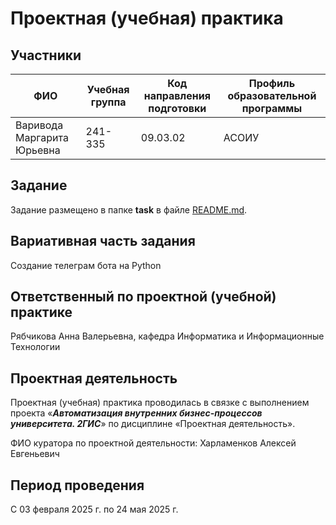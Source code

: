 # Проектная (учебная) практика

## Участники

| ФИО | Учебная группа | Код направления подготовки | Профиль образовательной программы |
|-|-|-|-|
| Варивода Маргарита Юрьевна |241-335|09.03.02|АСОИУ|
## Задание

Задание размещено в папке **task** в файле [README.md](task/README.md).

## Вариативная часть задания

Создание телеграм бота на Python

## Ответственный по проектной (учебной) практике

Рябчикова Анна Валерьевна, кафедра Информатика и Информационные Технологии

## Проектная деятельность

Проектная (учебная) практика проводилась в связке с выполнением проекта «***Автоматизация внутренних
бизнес-процессов университета. 2ГИС***» по дисциплине «Проектная деятельность».

ФИО куратора по проектной деятельности: Харламенков Алексей Евгеньевич

## Период проведения

С 03 февраля 2025 г. по 24 мая 2025 г.


